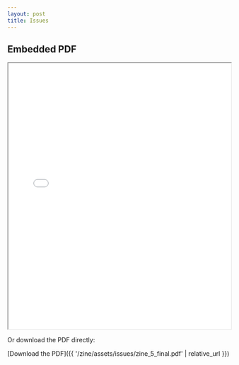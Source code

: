 ```yaml
---
layout: post
title: Issues
---
```


## Embedded PDF

<iframe src="{{ '/assets/issues/zine_5_final.pdf' | relative_url }}" width="100%" height="600px">
    Your browser does not support iframes. 
    <a href="{{ '/assets/issues/zine_5_final.pdf' | relative_url }}">Click here to view the PDF</a>
</iframe>

Or download the PDF directly:

[Download the PDF]({{ '/zine/assets/issues/zine_5_final.pdf' | relative_url }})